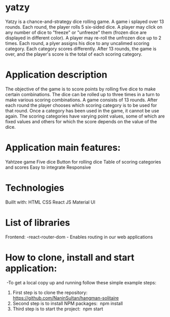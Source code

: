 # yatzy

Yatzy is a chance-and-strategy dice rolling game. A game i splayed over 13 rounds.
Each round, the player rolls 5 six-sided dice.
A player may click on any number of dice to "freeze" or "unfreeze" them (frozen dice are displayed in different color).
A player may re-roll the unfrozen dice up to 2 times.
Each round, a plyer assigns his dice to any uncalimed scoring category.
Each category scores differently.
After 13 rounds, the game is over, and the player's score is the total of each scoring category.

# Application description

The objective of the game is to score points by rolling five dice to make certain combinations.
The dice can be rolled up to three times in a turn to make various scoring combinations.
A game consists of 13 rounds.
After each round the player chooses which scoring category is to be used for that round.
Once a category has been used in the game, it cannot be use again.
The scoring categories have varying point values, some of which are fixed values and others for which the score depends on the value of the dice.

# Application main features:

Yahtzee game
Five dice
Button for rolling dice
Table of scoring categories and scores
Easy to integrate
Responsive

# Technologies

Buillt with:
HTML
CSS
React JS
Material UI

# List of libraries

Frontend:
-react-router-dom - Enables routing in our web applications

# How to clone, install and start application:
​
-To get a local copy up and running follow these simple example steps:
​
1. First step is to clone the repository:
​
https://github.com/NaninSultan/hangman-solitaire
​
2. Second step is to install NPM packages:
​
npm install
​
3. Third step is to start the project:
​
npm start
